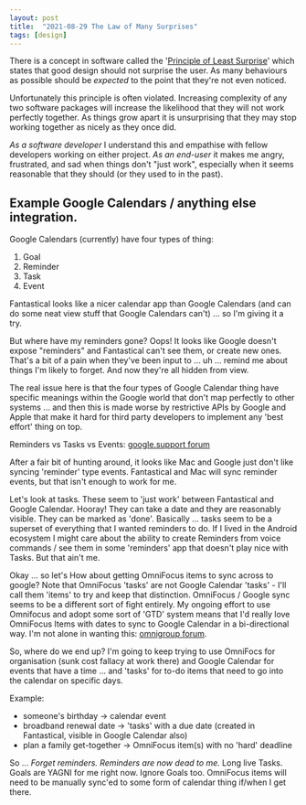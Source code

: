 ```yaml
---
layout: post 
title:  "2021-08-29 The Law of Many Surprises"
tags: [design]
---
```


There is a concept in software called the '[Principle of Least Surprise](https://en.m.wikipedia.org/wiki/Principle_of_least_astonishment)' which states that good design should not surprise the user. As many behaviours as possible should be *expected* to the point that they're not even noticed. 

Unfortunately this principle is often violated. Increasing complexity of any two software packages will increase the likelihood that they will not work perfectly together. As things grow apart it is unsurprising that they may stop working together as nicely as they once did.

*As a software developer* I understand this and empathise with fellow developers working on either project. *As an end-user* it makes me angry, frustrated, and sad when things don't "just work", especially when it seems reasonable that they should (or they used to in the past).

## Example Google Calendars / anything else integration.

Google Calendars (currently) have four types of thing:  
 1. Goal
 2. Reminder
 3. Task
 4. Event
 
Fantastical looks like a nicer calendar app than Google Calendars (and can do some neat view stuff that Google Calendars can't) ... so I'm giving it a try.

But where have my reminders gone? Oops! It looks like Google doesn't expose "reminders" and Fantastical can't see them, or create new ones. That's a bit of a pain when they've been input to ... uh ... remind me about things I'm likely to forget. And now they're all hidden from view.

The real issue here is that the four types of Google Calendar thing have specific meanings within the Google world that don't map perfectly to other systems ... and then this is made worse by restrictive APIs by Google and Apple that make it hard for third party developers to implement any 'best effort' thing on top. 

Reminders vs Tasks vs Events: [google.support forum](https://support.google.com/calendar/thread/3263294/what-is-the-difference-between-events-reminders-and-tasks?hl=en)

After a fair bit of hunting around, it looks like Mac and Google just don't like syncing 'reminder' type events. Fantastical and Mac will sync reminder events, but that isn't enough to work for me.

Let's look at tasks. These seem to 'just work' between Fantastical and Google Calendar. Hooray! They can take a date and they are reasonably visible. They can be marked as 'done'. Basically ... tasks seem to be a superset of everything that I wanted reminders to do. If I lived in the Android ecosystem I might care about the ability to create Reminders from voice commands / see them in some 'reminders' app that doesn't play nice with Tasks. But that ain't me.

Okay ... so let's How about getting OmniFocus items to sync across to google? Note that OmniFocus 'tasks' are not Google Calendar 'tasks' - I'll call them 'items' to try and keep that distinction. OmniFocus / Google sync seems to be a different sort of fight entirely. My ongoing effort to use Omnifocus and adopt some sort of 'GTD' system means that I'd really love OmniFocus Items with dates to sync to Google Calendar in a bi-directional way. I'm not alone in wanting this: [omnigroup forum](https://discourse.omnigroup.com/t/sync-to-google-calendar/10361/14). 
 
 So, where do we end up? I'm going to keep trying to use OmniFocs for organisation (sunk cost fallacy at work there) and Google Calendar for events that have a time ... and 'tasks' for to-do items that need to go into the calendar on specific days. 
 
 Example:
 * someone's birthday -> calendar event
 * broadband renewal date -> 'tasks' with a due date (created in Fantastical, visible in Google Calendar also)
 * plan a family get-together -> OmniFocus item(s) with no 'hard' deadline
 
 So ... *Forget reminders. Reminders are now dead to me.* Long live Tasks. Goals are YAGNI for me right now. Ignore Goals too. OmniFocus items will need to be manually sync'ed to some form of calendar thing if/when I get there. 